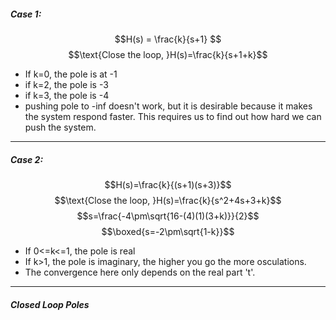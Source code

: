 ##### Case 1:
$$H(s) = \frac{k}{s+1} $$ $$\text{Close the loop, }H(s)=\frac{k}{s+1+k}$$
- If k=0, the pole is at -1
- if k=2, the pole is -3
- if k=3, the pole is -4
- pushing pole to -inf doesn't work, but it is desirable because it makes the system respond faster. This requires us to find out how hard we can push the system.
---
##### Case 2:
$$H(s)=\frac{k}{(s+1)(s+3)}$$
$$\text{Close the loop, }H(s)=\frac{k}{s^2+4s+3+k}$$
$$s=\frac{-4\pm\sqrt{16-(4)(1)(3+k)}}{2}$$
$$\boxed{s=-2\pm\sqrt{1-k}}$$
- If 0<=k<=1, the pole is real
- If k>1, the pole is imaginary, the higher you go the more osculations.
- The convergence here only depends on the real part 't'.
---
##### Closed Loop Poles

